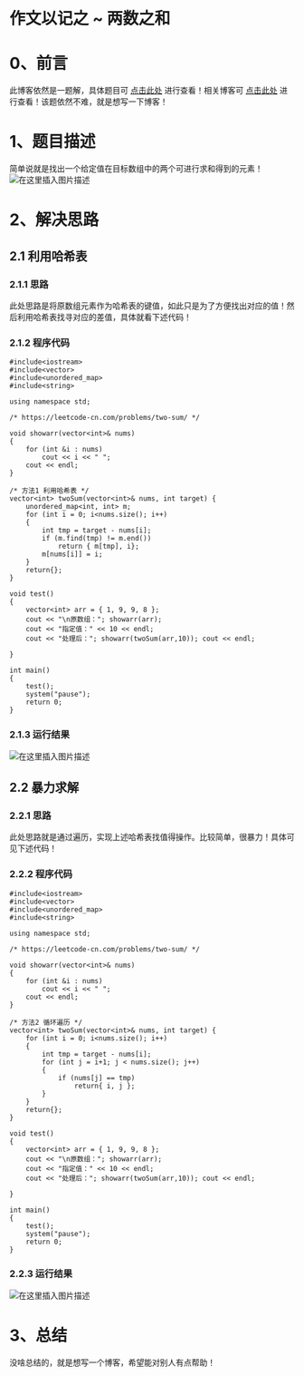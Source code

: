 作文以记之 ~ 两数之和
=
# 0、前言
此博客依然是一题解，具体题目可 [点击此处](https://leetcode-cn.com/problems/two-sum/) 进行查看！相关博客可 [点击此处](https://blog.csdn.net/m0_51961114/article/details/123860585) 进行查看！该题依然不难，就是想写一下博客！
# 1、题目描述
简单说就是找出一个给定值在目标数组中的两个可进行求和得到的元素！
![在这里插入图片描述](https://img-blog.csdnimg.cn/3dd555a422ab42488d04e8c54eff109e.png?x-oss-process=image/watermark,type_d3F5LXplbmhlaQ,shadow_50,text_Q1NETiBA5bCP5by6fg==,size_20,color_FFFFFF,t_70,g_se,x_16)

# 2、解决思路
## 2.1 利用哈希表
### 2.1.1 思路
此处思路是将原数组元素作为哈希表的键值，如此只是为了方便找出对应的值！然后利用哈希表找寻对应的差值，具体就看下述代码！
### 2.1.2 程序代码


	#include<iostream>
	#include<vector>
	#include<unordered_map>
	#include<string>
	
	using namespace std;
	
	/* https://leetcode-cn.com/problems/two-sum/ */
	
	void showarr(vector<int>& nums)
	{
		for (int &i : nums)
			cout << i << " ";
		cout << endl;
	}
	
	/* 方法1 利用哈希表 */
	vector<int> twoSum(vector<int>& nums, int target) {
		unordered_map<int, int> m;
		for (int i = 0; i<nums.size(); i++)
		{
			int tmp = target - nums[i];
			if (m.find(tmp) != m.end())
				return { m[tmp], i};
			m[nums[i]] = i;
		}
		return{};
	}
	
	void test()
	{
		vector<int> arr = { 1, 9, 9, 8 };
		cout << "\n原数组："; showarr(arr);
		cout << "指定值：" << 10 << endl;
		cout << "处理后："; showarr(twoSum(arr,10)); cout << endl;
		
	}
	
	int main()
	{
		test();
		system("pause");
		return 0;
	}

### 2.1.3 运行结果
![在这里插入图片描述](https://img-blog.csdnimg.cn/6fe2b26a12374e45b5ea4635849eff08.png?x-oss-process=image/watermark,type_d3F5LXplbmhlaQ,shadow_50,text_Q1NETiBA5bCP5by6fg==,size_20,color_FFFFFF,t_70,g_se,x_16)
## 2.2 暴力求解
### 2.2.1 思路
此处思路就是通过遍历，实现上述哈希表找值得操作。比较简单，很暴力！具体可见下述代码！
### 2.2.2 程序代码


	#include<iostream>
	#include<vector>
	#include<unordered_map>
	#include<string>
	
	using namespace std;
	
	/* https://leetcode-cn.com/problems/two-sum/ */
	
	void showarr(vector<int>& nums)
	{
		for (int &i : nums)
			cout << i << " ";
		cout << endl;
	}
	
	/* 方法2 循环遍历 */
	vector<int> twoSum(vector<int>& nums, int target) {
		for (int i = 0; i<nums.size(); i++)
		{
			int tmp = target - nums[i];
			for (int j = i+1; j < nums.size(); j++)
			{
				if (nums[j] == tmp)
					return{ i, j };
			}
		}
		return{};
	}
	
	void test()
	{
		vector<int> arr = { 1, 9, 9, 8 };
		cout << "\n原数组："; showarr(arr);
		cout << "指定值：" << 10 << endl;
		cout << "处理后："; showarr(twoSum(arr,10)); cout << endl;
		
	}
	
	int main()
	{
		test();
		system("pause");
		return 0;
	}

### 2.2.3 运行结果
![在这里插入图片描述](https://img-blog.csdnimg.cn/df97a2bf96264cb6a24c8c2792987942.png?x-oss-process=image/watermark,type_d3F5LXplbmhlaQ,shadow_50,text_Q1NETiBA5bCP5by6fg==,size_20,color_FFFFFF,t_70,g_se,x_16)
# 3、总结
没啥总结的，就是想写一个博客，希望能对别人有点帮助！